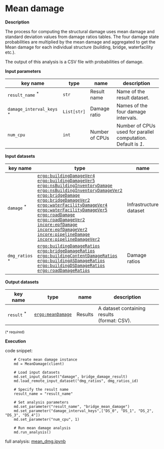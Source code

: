 # Mean damage

**Description**

The process for computing the structural damage uses mean damage and standard deviation values from damage ratios tables. 
The four damage state probabilities are multiplied by the mean damage and aggregated to get the Mean damage for 
each individual structure (building, bridge, waterfacility etc.). 

The output of this analysis is a CSV file with probabilities of damage.

**Input parameters**

key name | type | name | description
--- | --- | --- | ---
`result_name` <sup>*</sup> | `str` | Result name | Name of the result dataset.
`damage_interval_keys` <sup>*</sup> | `List[str]` | Damage ratio | Names of the four damage intervals.
`num_cpu` | `int` | Number of CPUs | Number of CPUs used for parallel computation. <br>Default is *1*.

**Input datasets**

key name | type | name | description
--- | --- | --- | ---
`damage` <sup>*</sup> | [`ergo:buildingDamageVer4`](https://incore.ncsa.illinois.edu/semantics/api/types/ergo:buildingDamageVer4)<br>[`ergo:buildingDamageVer5`](https://incore.ncsa.illinois.edu/semantics/api/types/ergo:buildingDamageVer5)<br>[`ergo:nsBuildingInventoryDamage`](https://incore.ncsa.illinois.edu/semantics/api/types/ergo:nsBuildingInventoryDamage)<br>[`ergo:nsBuildingInventoryDamageVer2`](https://incore.ncsa.illinois.edu/semantics/api/types/ergo:nsBuildingInventoryDamageVer2)<br>[`ergo:bridgeDamage`](https://incore.ncsa.illinois.edu/semantics/api/types/ergo:bridgeDamage)<br>[`ergo:bridgeDamageVer2`](https://incore.ncsa.illinois.edu/semantics/api/types/ergo:bridgeDamageVer2)<br>[`ergo:waterFacilityDamageVer4`](https://incore.ncsa.illinois.edu/semantics/api/types/ergo:waterFacilityDamageVer4)<br>[`ergo:waterFacilityDamageVer5`](https://incore.ncsa.illinois.edu/semantics/api/types/ergo:waterFacilityDamageVer5)<br>[`ergo:roadDamage`](https://incore.ncsa.illinois.edu/semantics/api/types/ergo:roadDamage)<br>[`ergo:roadDamageVer2`](https://incore.ncsa.illinois.edu/semantics/api/types/ergo:roadDamageVer2)<br>[`incore:epfDamage`](https://incore.ncsa.illinois.edu/semantics/api/types/incore:epfDamage)<br>[`incore:epfDamageVer2`](https://incore.ncsa.illinois.edu/semantics/api/types/incore:epfDamageVer2)<br>[`incore:pipelineDamage`](https://incore.ncsa.illinois.edu/semantics/api/types/incore:pipelineDamage)<br>[`incore:pipelineDamageVer2`](https://incore.ncsa.illinois.edu/semantics/api/types/incore:pipelineDamageVer2)| Infrastructure dataset |  An infrastructure dataset.
`dmg_ratios` <sup>*</sup> | [`ergo:buildingDamageRatios`](https://incore.ncsa.illinois.edu/semantics/api/types/ergo:buildingDamageRatios)<br>[`ergo:bridgeDamageRatios`](https://incore.ncsa.illinois.edu/semantics/api/types/ergo:bridgeDamageRatios)<br>[`ergo:buildingContentDamageRatios`](https://incore.ncsa.illinois.edu/semantics/api/types/ergo:buildingContentDamageRatios)<br>[`ergo:buildingASDamageRatios`](https://incore.ncsa.illinois.edu/semantics/api/types/ergo:buildingASDamageRatios)<br>[`ergo:buildingDSDamageRatios`](https://incore.ncsa.illinois.edu/semantics/api/types/ergo:buildingDSDamageRatios)<br>[`ergo:roadDamageRatios`](https://incore.ncsa.illinois.edu/semantics/api/types/ergo:roadDamageRatios) | Damage ratios |  A damage ratios dataset.
 
**Output datasets**

key name | type | name | description
--- | --- | --- | ---
`result` <sup>*</sup> | [`ergo:meanDamage`](https://incore.ncsa.illinois.edu/semantics/api/types/ergo:meanDamage) | Results | A dataset containing results <br>(format: CSV).

<small>(* required)</small>

**Execution**

code snippet:

```
    # Create mean damage instance
    md = MeanDamage(client)

    # Load input datasets
    md.set_input_dataset("damage", bridge_damage_result)
    md.load_remote_input_dataset("dmg_ratios", dmg_ratios_id)

    # Specify the result name
    result_name = "result_name"

    # Set analysis parameters
    md.set_parameter("result_name", "bridge_mean_damage")
    md.set_parameter("damage_interval_keys",["DS_0", "DS_1", "DS_2", "DS_3", "DS_4"])
    md.set_parameter("num_cpu", 1)

    # Run mean damage analysis
    md.run_analysis()
```

full analysis: [mean_dmg.ipynb](https://github.com/IN-CORE/incore-docs/blob/main/notebooks/mean_dmg.ipynb)